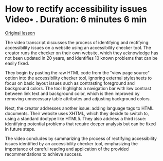 # How to rectify accessibility issues Video• . Duration: 6 minutes 6 min

[Original lesson](https://www.coursera.org/learn/uol-web-development/lecture/NhmA5/how-to-rectify-accessibility-issues)

The video transcript discusses the process of identifying and rectifying accessibility issues on a website using an accessibility checker tool. The creator runs the checker on their own website, which they acknowledge has not been updated in 20 years, and identifies 10 known problems that can be easily fixed. 

They begin by pasting the raw HTML code from the "view page source" option into the accessibility checker tool, ignoring external stylesheets to focus on basic layout issues such as contrasting foreground and background colors. The tool highlights a navigation bar with low contrast between link text and background color, which is then improved by removing unnecessary table attributes and adjusting background colors.

Next, the creator addresses another issue: adding language tags to HTML documents. Their website uses XHTML, which they decide to switch to, using a standard doctype like HTML5. They also address a third issue: identifying potential problems that require deeper analysis but can be fixed in future steps.

The video concludes by summarizing the process of rectifying accessibility issues identified by an accessibility checker tool, emphasizing the importance of careful reading and application of the provided recommendations to achieve success.

